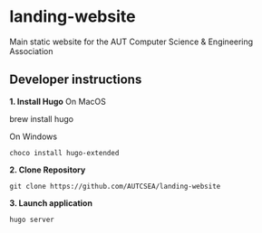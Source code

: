 # landing-website

Main static website for the AUT Computer Science &amp; Engineering Association

## Developer instructions

**1. Install Hugo**
On MacOS

brew install hugo

On Windows

    choco install hugo-extended

**2. Clone Repository**

    git clone https://github.com/AUTCSEA/landing-website

**3. Launch application**

    hugo server
